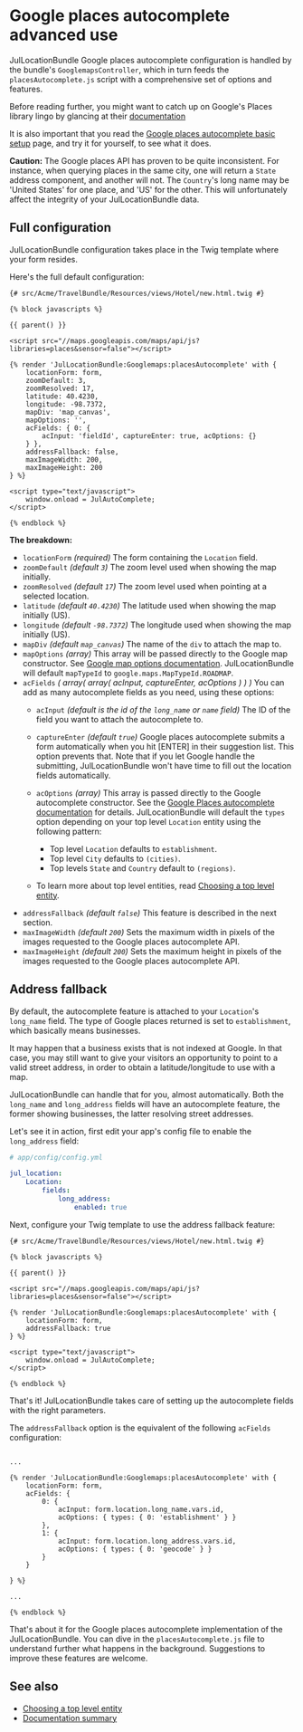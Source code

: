 Google places autocomplete advanced use
=======================================

JulLocationBundle Google places autocomplete configuration is handled by 
the bundle's `GooglemapsController`, which in turn feeds the `placesAutocomplete.js`
script with a comprehensive set of options and features.

Before reading further, you might want to catch up on Google's Places library lingo
by glancing at their [documentation](http://developers.google.com/maps/documentation/javascript/places)

It is also important that you read the [Google places autocomplete basic setup](google_places_autocomplete_basic_setup.md) page,
and try it for yourself, to see what it does.

**Caution:** The Google places API has proven to be quite inconsistent. For instance, when
querying places in the same city, one will return a `State` address component, and another
will not. The `Country`'s long name may be 'United States' for one place, and 'US' for the
other. This will unfortunately affect the integrity of your JulLocationBundle data.

## Full configuration

JulLocationBundle configuration takes place in the Twig template where your form resides.

Here's the full default configuration:

``` twig
{# src/Acme/TravelBundle/Resources/views/Hotel/new.html.twig #}

{% block javascripts %}

{{ parent() }}

<script src="//maps.googleapis.com/maps/api/js?libraries=places&sensor=false"></script>

{% render 'JulLocationBundle:Googlemaps:placesAutocomplete' with {
    locationForm: form,
    zoomDefault: 3,
    zoomResolved: 17,
    latitude: 40.4230,
    longitude: -98.7372,
    mapDiv: 'map_canvas',
    mapOptions: '',
    acFields: { 0: { 
        acInput: 'fieldId', captureEnter: true, acOptions: {}
    } },
    addressFallback: false,
    maxImageWidth: 200,
    maxImageHeight: 200
} %}

<script type="text/javascript">
    window.onload = JulAutoComplete;
</script>

{% endblock %}

```

**The breakdown:**

- `locationForm` _(required)_ The form containing the `Location` field.
- `zoomDefault` _(default `3`)_ The zoom level used when showing the map initially.
- `zoomResolved` _(default `17`)_ The zoom level used when pointing at a selected location.
- `latitude` _(default `40.4230`)_ The latitude used when showing the map initially (US).
- `longitude` _(default `-98.7372`)_ The longitude used when showing the map initially (US).
- `mapDiv` _(default `map_canvas`)_ The name of the `div` to attach the map to.
- `mapOptions` _(array)_ This array will be passed directly to the Google map constructor. See 
[Google map options documentation](http://developers.google.com/maps/documentation/javascript/tutorial#MapOptions). JulLocationBundle will default `mapTypeId` to `google.maps.MapTypeId.ROADMAP`.
- `acFields` _( array( array( acInput, captureEnter, acOptions ) ) )_ You can add as many autocomplete fields as you need, using these options:
    - `acInput` _(default is the id of the `long_name` or `name` field)_ The ID of the field you want to attach the autocomplete to.
    - `captureEnter` _(default `true`)_ Google places autocomplete submits a form automatically when you hit [ENTER] in their suggestion list. This option prevents that. Note that if you let Google handle the submitting, JulLocationBundle won't have time to fill out the location fields automatically.
    - `acOptions` _(array)_ This array is passed directly to the Google autocomplete constructor. See the [Google Places autocomplete documentation](http://developers.google.com/maps/documentation/javascript/places#places_autocomplete) for details. JulLocationBundle will default the `types` option depending on your top level `Location` entity using the following pattern:
        - Top level `Location` defaults to `establishment`.
        - Top level `City` defaults to `(cities)`.
        - Top levels `State` and `Country` default to `(regions)`.

    - To learn more about top level entities, read [Choosing a top level entity](top_level_entity.md).
- `addressFallback` _(default `false`)_ This feature is described in the next section.
- `maxImageWidth` _(default `200`)_ Sets the maximum width in pixels of the images requested to the Google places autocomplete API.
- `maxImageHeight` _(default `200`)_ Sets the maximum height in pixels of the images requested to the Google places autocomplete API.

## Address fallback

By default, the autocomplete feature is attached to your `Location`'s `long_name` field.
The type of Google places returned is set to `establishment`, which basically means businesses.

It may happen that a business exists that is not indexed at Google. In that case, you may
still want to give your visitors an opportunity to point to a valid street address, in order
to obtain a latitude/longitude to use with a map.

JulLocationBundle can handle that for you, almost automatically. Both the `long_name` and
`long_address` fields will have an autocomplete feature, the former showing businesses,
the latter resolving street addresses.

Let's see it in action, first edit your app's config file to enable the `long_address` field:

``` yaml
# app/config/config.yml

jul_location:
    Location:
        fields:
            long_address:
                enabled: true

```

Next, configure your Twig template to use the address fallback feature:

``` twig
{# src/Acme/TravelBundle/Resources/views/Hotel/new.html.twig #}

{% block javascripts %}

{{ parent() }}

<script src="//maps.googleapis.com/maps/api/js?libraries=places&sensor=false"></script>

{% render 'JulLocationBundle:Googlemaps:placesAutocomplete' with {
    locationForm: form,
    addressFallback: true
} %}

<script type="text/javascript">
    window.onload = JulAutoComplete;
</script>

{% endblock %}

```

That's it! JulLocationBundle takes care of setting up the autocomplete fields with the
right parameters.

The `addressFallback` option is the equivalent of the following `acFields` configuration:

``` twig

...

{% render 'JulLocationBundle:Googlemaps:placesAutocomplete' with {
    locationForm: form,
    acFields: {
        0: {
            acInput: form.location.long_name.vars.id,
            acOptions: { types: { 0: 'establishment' } }
        },
        1: {
            acInput: form.location.long_address.vars.id,
            acOptions: { types: { 0: 'geocode' } }
        }
    }

} %}

...

{% endblock %}

```

That's about it for the Google places autocomplete implementation of the JulLocationBundle.
You can dive in the `placesAutocomplete.js` file to understand further what happens in the
background. Suggestions to improve these features are welcome.

## See also

- [Choosing a top level entity](top_level_entity.md)
- [Documentation summary](index.md)

